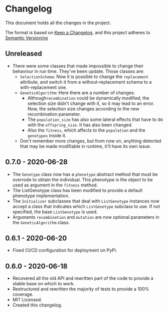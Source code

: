 # Changelog

This document holds all the changes in the project.

The format is based on [Keep a Changelog], and this project adheres to
[Semantic Versioning]

## Unreleased
- There were some classes that made impossible to change their behaviour in run
time. They've been update. Those classes are:
    - `SelectionSchema`: Now it is possible to change the `replacement`
    attribute, and switch it from a without-replacement schema to a
    with-replacement one.
    - `GeneticAlgorithm`: Here there are a number of changes:
        - Although`recombination` could be dynamically modified, the selection
        size didn't change with it, so it may lead to an error. Now, the
        selection size changes according to the new recombination parameter.
        - The `population_size` has also some lateral effects that have to do
        with the `offspring_size`. It has also been changed.
        - Also the `fitness`, which affects to the `population` and the
        `genotypes` inside it.
    - Don't remember more changes, but from now on, anything detected that may
    be made modifiable in runtime, it'll have its own issue.

## 0.7.0 - 2020-06-28
- The `Genotype` class now has a `phenotype` abstract method that must be
overrode to obtain the individual. This phenotype is the object to be used as
argument in the `fitness` method.
- The ListGenotype class has been modified to provide a default phenotype
implementation.
- The `Initializer` subclasses that deal with `ListGenotype` instances now
accept a class that indicates which `ListGenotype` subclass to use. If not
specified, the base `ListGenotype` is used.
- Arguments `recombination` and `mutation` are now optional parameters in the
`GeneticAlgorithm` class.

## 0.6.1 - 2020-06-20
- Fixed CI/CD configuration for deployment on PyPi.

## 0.6.0 - 2020-06-18

- Recovered all the old API and rewritten part of the code to provide a stable
base on which to work.
- Restructured and rewritten the majority of tests to provide a 100% coverage.
- MIT Licensed.
- Created this changelog.


[Keep a Changelog]: https://keepachangelog.com/en/1.0.0
[Semantic Versioning]: https://semver.org/spec/v2.0.0.html

